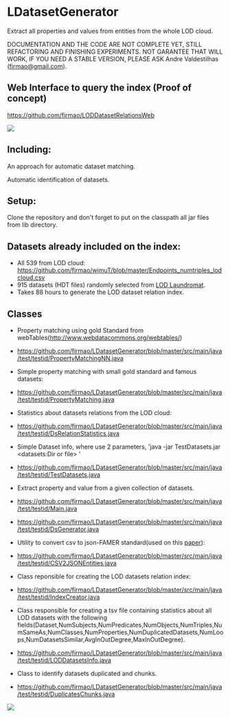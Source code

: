 # LDatasetGenerator
Extract all properties and values from entities from the whole LOD cloud.

DOCUMENTATION AND THE CODE ARE NOT COMPLETE YET, STILL REFACTORING AND FINISHING EXPERIMENTS. NOT GARANTEE THAT WILL WORK, IF YOU NEED A STABLE VERSION, PLEASE ASK Andre Valdestilhas (firmao@gmail.com).

## Web Interface to query the index (Proof of concept)
https://github.com/firmao/LODDatasetRelationsWeb

<img src="http://141.57.11.86:8082/queryIndex.png">

## Including: 
An approach for automatic dataset matching.

Automatic identification of datasets.

## Setup:
Clone the repository and don't forget to put on the classpath all jar files from lib directory.

## Datasets already included on the index:
- All 539 from LOD cloud: https://github.com/firmao/wimuT/blob/master/Endpoints_numtriples_lodcloud.csv
- 915 datasets (HDT files) randomly selected from [LOD Laundromat](http://lodlaundromat.org/).
- Takes 88 hours to generate the LOD dataset relation index.

## Classes
- Property matching using gold Standard from webTables(http://www.webdatacommons.org/webtables/)
- https://github.com/firmao/LDatasetGenerator/blob/master/src/main/java/test/testid/PropertyMatchingNN.java

- Simple property matching with small gold standard and famous datasets:
- https://github.com/firmao/LDatasetGenerator/blob/master/src/main/java/test/testid/PropertyMatching.java

- Statistics about datasets relations from the LOD cloud:
- https://github.com/firmao/LDatasetGenerator/blob/master/src/main/java/test/testid/DsRelationStatistics.java

- Simple Dataset info, where use 2 parameters, 'java -jar TestDatasets.jar <datasets:Dir or file> <SPARQL query>'
- https://github.com/firmao/LDatasetGenerator/blob/master/src/main/java/test/testid/TestDatasets.java
  
- Extract property and value from a given collection of datasets.
- https://github.com/firmao/LDatasetGenerator/blob/master/src/main/java/test/testid/Main.java
- https://github.com/firmao/LDatasetGenerator/blob/master/src/main/java/test/testid/DsGenerator.java

- Utility to convert csv to json-FAMER standard(used on this [paper](https://dbs.uni-leipzig.de/en/publication/title/knowledge_graph_completion_with_famer)):
- https://github.com/firmao/LDatasetGenerator/blob/master/src/main/java/test/testid/CSV2JSONEntities.java

- Class reponsible for creating the LOD datasets relation index:
- https://github.com/firmao/LDatasetGenerator/blob/master/src/main/java/test/testid/IndexCreator.java

- Class responsible for creating a tsv file containing statistics about all LOD datasets with the following fields(Dataset,NumSubjects,NumPredicates,NumObjects,NumTriples,NumSameAs,NumClasses,NumProperties,NumDuplicatedDatasets,NumLoops,NumDatasetsSimilar,AvgInOutDegree,MaxInOutDegree).
- https://github.com/firmao/LDatasetGenerator/blob/master/src/main/java/test/testid/LODDatasetsInfo.java

- Class to identify datasets duplicated and chunks.
- https://github.com/firmao/LDatasetGenerator/blob/master/src/main/java/test/testid/DuplicatesChunks.java

<img src="http://141.57.11.86:8082/createIndex.png">
